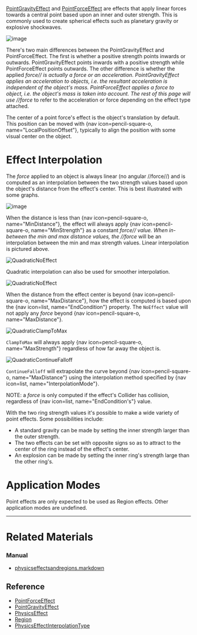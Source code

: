 [PointGravityEffect](https://github.com/zeroengineteam/ZeroDocs/blob/master/code_reference/class_reference/pointgravityeffect.markdown) and [PointForceEffect](https://github.com/zeroengineteam/ZeroDocs/blob/master/code_reference/class_reference/pointforceeffect.markdown) are effects that apply linear forces towards a central point based upon an inner and outer strength. This is commonly used to create spherical effects such as planetary gravity or explosive shockwaves.



![image](https://media.githubusercontent.com/media/zeroengineteam/ZeroFiles/master/doc_files/46383.png)


There's two main differences between the PointGravityEffect and PointForceEffect. The first is whether a positive strength points inwards or outwards. PointGravityEffect points inwards with a positive strength while PointForceEffect points outwards. The other difference is whether the applied *force// is actually a force or an acceleration. PointGravityEffect applies an acceleration to objects, i.e. the resultant acceleration is independent of the object's mass. PointForceEffect applies a force to object, i.e. the object's mass is taken into account. The rest of this page will use //force* to refer to the acceleration or force depending on the effect type attached.

The center of a point force's effect is the object's translation by default. This position can be moved with {nav icon=pencil-square-o, name="LocalPositionOffset"}, typically to align the position with some visual center on the object.

 #  Effect Interpolation
The *force* applied to an object is always linear (no angular //force//) and is computed as an interpolation between the two strength values based upon the object's distance from the effect's center. This is best illustrated with some graphs.


![image](https://media.githubusercontent.com/media/zeroengineteam/ZeroFiles/master/doc_files/46385.png)

When the distance is less than {nav icon=pencil-square-o, name="MinDistance"}, the effect will always apply {nav icon=pencil-square-o, name="MinStrength"} as a constant *force// value. When in-between the min and max distance values, the //force* will be an interpolation between the min and max strength values. Linear interpolation is pictured above. 


![QuadraticNoEffect](https://media.githubusercontent.com/media/zeroengineteam/ZeroFiles/master/doc_files/46390.png)

Quadratic interpolation can also be used for smoother interpolation.



![QuadraticNoEffect](https://media.githubusercontent.com/media/zeroengineteam/ZeroFiles/master/doc_files/46390.png)

When the distance from the effect center is beyond {nav icon=pencil-square-o, name="MaxDistance"}, how the effect is computed is based upon the {nav icon=list, name="EndCondition"} property. The `NoEffect` value will not apply any *force* beyond {nav icon=pencil-square-o, name="MaxDistance"}.



![QuadraticClampToMax](https://media.githubusercontent.com/media/zeroengineteam/ZeroFiles/master/doc_files/46389.png)

`ClampToMax` will always apply {nav icon=pencil-square-o, name="MaxStrength"} regardless of how far away the object is.



![QuadraticContinueFalloff](https://media.githubusercontent.com/media/zeroengineteam/ZeroFiles/master/doc_files/46392.png)

`ContinueFalloff` will extrapolate the curve beyond {nav icon=pencil-square-o, name="MaxDistance"} using the interpolation method specified by {nav icon=list, name="InterpolationMode"}.

NOTE: a *force* is only computed if the effect's Collider has collision, regardless of {nav icon=list, name="EndCondition's"} value.


With the two ring strength values it's possible to make a wide variety of point effects. Some possibilities include:
 - A standard gravity can be made by setting the inner strength larger than the outer strength.
 - The two effects can be set with opposite signs so as to attract to the center of the ring instead of the effect's center. 
 - An explosion can be made by setting the inner ring's strength large than the other ring's.

 #  Application Modes
Point effects are only expected to be used as Region effects. Other application modes are undefined.

---
 #  Related Materials
 ###  Manual
- [physicseffectsandregions.markdown](https://github.com/zeroengineteam/ZeroDocs/blob/master/zero_editor_documentation/zeromanual/physics/physicseffectsandregions.markdown)
 ##  Reference
- [PointForceEffect](https://github.com/zeroengineteam/ZeroDocs/blob/master/code_reference/class_reference/pointforceeffect.markdown)
- [PointGravityEffect](https://github.com/zeroengineteam/ZeroDocs/blob/master/code_reference/class_reference/pointgravityeffect.markdown)
- [PhysicsEffect](https://github.com/zeroengineteam/ZeroDocs/blob/master/code_reference/class_reference/physicseffect.markdown)
- [Region](https://github.com/zeroengineteam/ZeroDocs/blob/master/code_reference/class_reference/region.markdown)
- [PhysicsEffectInterpolationType](https://github.com/zeroengineteam/ZeroDocs/blob/master/code_reference/enum_reference.markdown#physicseffectinterpolationtype) 

 